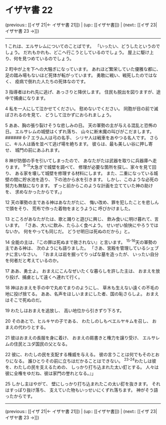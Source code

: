 # イザヤ書 22

(previous:: [[イザ 21|← イザヤ書 21]]) | (up:: [[イザヤ書]]) | (next:: [[イザ 23|イザヤ書 23 →]])

***


1 これは、エルサレムについてのことばです。 「いったい、どうしたというのでしょう。 だれもかれも、どこへ行こうとしているのでしょう。 屋上に駆け上り、何を見つめているのでしょう。 

2 町中が上を下への大騒ぎになっています。 あれほど繁栄していた優雅な都に、 足の踏み場もないほど死体が転がっています。 勇敢に戦い、戦死したのではなく、 疫病で倒れた人たちの死体なのです。 

3 指導者はわれ先に逃げ、あっさりと降伏します。 住民も脱出を図りますが、途中で捕虜になります。 

4 私を一人にして泣かせてください。 慰めないでください。 同胞が目の前で滅ぼされるのを見て、 どうして泣かずにおられましょう。 

5 ああ、胸の張り裂けそうな悲しみの日。 天の軍勢の主が与える混乱と恐怖の日。 エルサレムの城壁はくずれ落ち、 山々に断末魔の叫びがこだまします。 ###### 6-7 エラム人は弓の名手、 シリヤ人は戦車をあやつる名人です。 さらに、キル人は盾を並べて逃げ場を絶ちます。 彼らは、最も美しい谷に押し寄せ、 城門の前にあふれます。 

8 神が防御の手を引いてしまったので、 あなたがたは武器を取りに兵器庫へ走ります。 <sup class="versenum">9-11</sup>大急ぎで城壁を調べて、 修理が必要な箇所を探し、家々を見て回り、 ある家を壊して城壁を修理する材料にします。 また、二重になっている城壁の間に貯水池を造り、 下の池から水を引きます。 しかし、このような必死の努力も無駄になります。 ずっと前からこのような計画を立てていた神の助けを、 求めなかったからです。」 

12 天の軍勢の主である神はあなたがたに、 悔い改め、罪を犯したことを悲しんで頭をそり、 荒布で作った着物をまとうように 呼びかけました。 

13 ところがあなたがたは、歌と踊りと遊びに興じ、 飲み食いに明け暮れて、言います。 「さあ、大いに飲み、たらふく食べよう。 せいぜい愉快にやろうではないか。 何をやっても同じだ。 どうせ明日は死ぬのだから」と。 

14 全能の主は、『この罪は死ぬまで赦されない』と言います。 <sup class="versenum">15-16</sup>天の軍勢の主である神は、 次のようにも語りました。 「さあ、宮殿を管理しているシェブナに言いなさい。 『おまえは岩を掘ってりっぱな墓を造ったが、 いったい自分を何者だと考えているのか。 

17 ああ、勇士よ。 おまえにこんなぜいたくな暮らしを許した主は、 おまえを放り投げ、捕虜として遠くへ連れて行く。 

18 神はおまえを手の中で丸めてまりのようにし、 草木も生えない遠くの不毛の地に投げ捨てる。 ああ、名声をほしいままにした者、国の恥さらしよ。 おまえはそこで死ぬのだ。 

19 わたしはおまえを追放し、 高い地位から引きずり下ろす。 

20 そのあとで、ヒルキヤの子である、 わたしのしもべエルヤキムを召し、 おまえの代わりとする。 

21 彼はおまえの長服を身に着け、 おまえの肩書きと権力を譲り受け、 エルサレムの住民とユダ国民の父となる。 

22 彼に、わたしの民を支配する権威を与える。 彼の言うことは何でもそのとおりになる。 誰ひとりその前に立ちはだかることはできない。 <sup class="versenum">23-24</sup>わたしは彼を、わたしの民を支えるための、 しっかり打ち込まれた太い釘とする。 人々は彼に全権をゆだね、彼は家門の誉れとなる。』」 

25 しかし主はやがて、 壁にしっかり打ち込まれたこの太い釘を抜きます。 それはすっぽり抜け落ち、 支えていた物もいっせいにくずれ落ちます。 神がそう語ったからです。

***

(previous:: [[イザ 21|← イザヤ書 21]]) | (up:: [[イザヤ書]]) | (next:: [[イザ 23|イザヤ書 23 →]])
